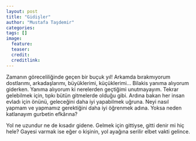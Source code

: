 ```yaml
---
layout: post
title: "Gidişler"
author: "Mustafa Taşdemir"
categories:
tags: []
image:
  feature:
  teaser:
  credit:
  creditlink:
---
```


Zamanın göreceliliğinde geçen bir buçuk yıl! Arkamda bırakmıyorum dostlarımı, arkadaşlarımı, büyüklerimi, küçüklerimi... Bilakis yanıma alıyorum giderken. Yanıma alıyorum ki nerelerden geçtiğimi unutmayayım. Tekrar gelebilmek için, tıpkı bütün gitmelerde olduğu gibi. Ardına bakan her insan evladı için önünü, geleceğini daha iyi yapabilmek uğruna. Neyi nasıl yapmam ve yapmamız gerektiğini daha iyi öğrenmek adına. Yoksa neden katlanayım gurbetin efkârına?
<br/>
<!--break-->

Yol ne uzundur ne de kısadır gidene. Gelmek için gittiyse, gitti denir mi hiç hele? Gayesi varmak ise eğer o kişinin, yol ayağına serilir elbet vakti gelince.
